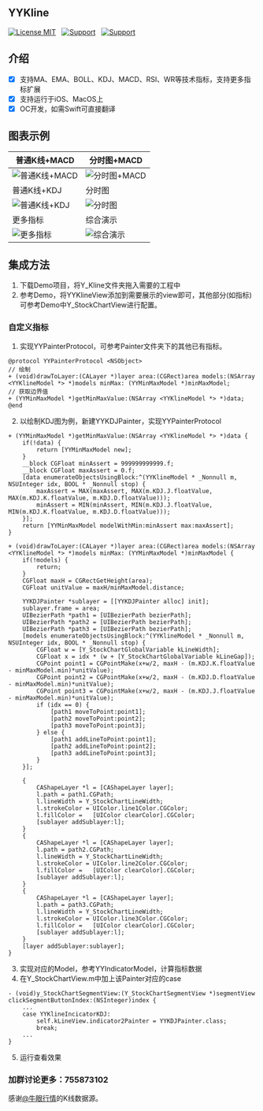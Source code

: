 ## YYKline


[![License MIT](https://img.shields.io/badge/license-MIT-green.svg?style=flat)]() &nbsp;
[![Support](https://img.shields.io/badge/support-iOS7.0+-blue.svg?style=flat)]() &nbsp;
[![Support](https://img.shields.io/badge/support-Autolayout-orange.svg?style=flatt)]() &nbsp;

## 介绍
- [x] 支持MA、EMA、BOLL、KDJ、MACD、RSI、WR等技术指标，支持更多指标扩展
- [x] 支持运行于iOS、MacOS上
- [x] OC开发，如需Swift可直接翻译

## 图表示例

| 普通K线+MACD | 分时图+MACD
|------------|------------
| ![普通K线+MACD](https://github.com/WillkYang/Y_KLine/blob/master/Screenshot/MACD.png?raw=true) |![分时图+MACD](https://github.com/WillkYang/Y_KLine/blob/master/Screenshot/MACD.png?raw=true)
| 普通K线+KDJ | 分时图
| ![普通K线+KDJ](https://github.com/WillkYang/Y_KLine/blob/master/Screenshot/KDJ.png?raw=true) |![分时图](https://github.com/WillkYang/Y_KLine/blob/master/Screenshot/Timeline.png?raw=true)
| 更多指标 | 综合演示
| ![更多指标](https://github.com/WillkYang/Y_KLine/blob/master/Screenshot/More.png?raw=true) |![综合演示](https://github.com/WillkYang/Y_KLine/blob/master/Screenshot/record.gif?raw=true)

## 集成方法
1. 下载Demo项目，将Y_Kline文件夹拖入需要的工程中
2. 参考Demo，将YYKlineView添加到需要展示的view即可，其他部分(如指标)可参考Demo中Y_StockChartView进行配置。

### 自定义指标
1. 实现YYPainterProtocol，可参考Painter文件夹下的其他已有指标。
```objc
@protocol YYPainterProtocol <NSObject>
// 绘制
+ (void)drawToLayer:(CALayer *)layer area:(CGRect)area models:(NSArray <YYKlineModel *> *)models minMax: (YYMinMaxModel *)minMaxModel;
// 获取边界值
+ (YYMinMaxModel *)getMinMaxValue:(NSArray <YYKlineModel *> *)data;
@end
```

2. 以绘制KDJ图为例，新建YYKDJPainter，实现YYPainterProtocol

```objc
+ (YYMinMaxModel *)getMinMaxValue:(NSArray <YYKlineModel *> *)data {
    if(!data) {
        return [YYMinMaxModel new];
    }
    __block CGFloat minAssert = 999999999999.f;
    __block CGFloat maxAssert = 0.f;
    [data enumerateObjectsUsingBlock:^(YYKlineModel * _Nonnull m, NSUInteger idx, BOOL * _Nonnull stop) {
        maxAssert = MAX(maxAssert, MAX(m.KDJ.J.floatValue, MAX(m.KDJ.K.floatValue, m.KDJ.D.floatValue)));
        minAssert = MIN(minAssert, MIN(m.KDJ.J.floatValue, MIN(m.KDJ.K.floatValue, m.KDJ.D.floatValue)));
    }];
    return [YYMinMaxModel modelWithMin:minAssert max:maxAssert];
}

+ (void)drawToLayer:(CALayer *)layer area:(CGRect)area models:(NSArray <YYKlineModel *> *)models minMax: (YYMinMaxModel *)minMaxModel {
    if(!models) {
        return;
    }
    CGFloat maxH = CGRectGetHeight(area);
    CGFloat unitValue = maxH/minMaxModel.distance;
    
    YYKDJPainter *sublayer = [[YYKDJPainter alloc] init];
    sublayer.frame = area;
    UIBezierPath *path1 = [UIBezierPath bezierPath];
    UIBezierPath *path2 = [UIBezierPath bezierPath];
    UIBezierPath *path3 = [UIBezierPath bezierPath];
    [models enumerateObjectsUsingBlock:^(YYKlineModel * _Nonnull m, NSUInteger idx, BOOL * _Nonnull stop) {
        CGFloat w = [Y_StockChartGlobalVariable kLineWidth];
        CGFloat x = idx * (w + [Y_StockChartGlobalVariable kLineGap]);
        CGPoint point1 = CGPointMake(x+w/2, maxH - (m.KDJ.K.floatValue - minMaxModel.min)*unitValue);
        CGPoint point2 = CGPointMake(x+w/2, maxH - (m.KDJ.D.floatValue - minMaxModel.min)*unitValue);
        CGPoint point3 = CGPointMake(x+w/2, maxH - (m.KDJ.J.floatValue - minMaxModel.min)*unitValue);
        if (idx == 0) {
            [path1 moveToPoint:point1];
            [path2 moveToPoint:point2];
            [path3 moveToPoint:point3];
        } else {
            [path1 addLineToPoint:point1];
            [path2 addLineToPoint:point2];
            [path3 addLineToPoint:point3];
        }
    }];
    
    {
        CAShapeLayer *l = [CAShapeLayer layer];
        l.path = path1.CGPath;
        l.lineWidth = Y_StockChartLineWidth;
        l.strokeColor = UIColor.line1Color.CGColor;
        l.fillColor =   [UIColor clearColor].CGColor;
        [sublayer addSublayer:l];
    }
    {
        CAShapeLayer *l = [CAShapeLayer layer];
        l.path = path2.CGPath;
        l.lineWidth = Y_StockChartLineWidth;
        l.strokeColor = UIColor.line2Color.CGColor;
        l.fillColor =   [UIColor clearColor].CGColor;
        [sublayer addSublayer:l];
    }
    {
        CAShapeLayer *l = [CAShapeLayer layer];
        l.path = path3.CGPath;
        l.lineWidth = Y_StockChartLineWidth;
        l.strokeColor = UIColor.line3Color.CGColor;
        l.fillColor =   [UIColor clearColor].CGColor;
        [sublayer addSublayer:l];
    }
    [layer addSublayer:sublayer];
}
```
3. 实现对应的Model，参考YYIndicatorModel，计算指标数据
4. 在Y_StockChartView.m中加上该Painter对应的case
```objc
- (void)y_StockChartSegmentView:(Y_StockChartSegmentView *)segmentView clickSegmentButtonIndex:(NSInteger)index {
    ...
    case YYKlineIncicatorKDJ:
        self.kLineView.indicator2Painter = YYKDJPainter.class;
        break;
    ...
}
```
5. 运行查看效果

### 加群讨论更多：755873102

感谢[@牛眼行情](https://niuyan.com)的K线数据源。

